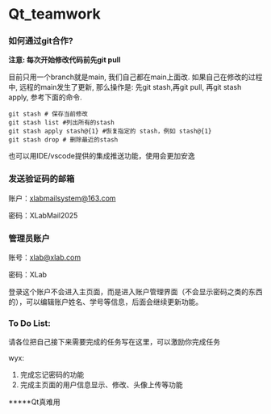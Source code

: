 # Qt_teamwork


### 如何通过git合作?

**注意: 每次开始修改代码前先git pull**

目前只用一个branch就是main, 我们自己都在main上面改. 如果自己在修改的过程中, 远程的main发生了更新, 那么操作是: 先git stash,再git pull, 再git stash apply, 参考下面的命令.
```
git stash # 保存当前修改
git stash list #列出所有的stash
git stash apply stash@{1} #恢复指定的 stash，例如 stash@{1}
git stash drop # 删除最近的stash
```

也可以用IDE/vscode提供的集成推送功能，使用会更加安逸

### 发送验证码的邮箱

账户：xlabmailsystem@163.com

密码：XLabMail2025

### 管理员账户

账号：xlab@xlab.com

密码：XLab

登录这个账户不会进入主页面，而是进入账户管理界面（不会显示密码之类的东西的），可以编辑账户姓名、学号等信息，后面会继续更新功能。

### To Do List:

请各位把自己接下来需要完成的任务写在这里，可以激励你完成任务

wyx:

1. 完成忘记密码的功能
2. 完成主页面的用户信息显示、修改、头像上传等功能








*****Qt真难用